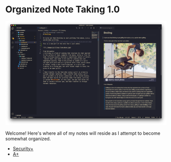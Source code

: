 # Organized Note Taking 1.0

![](./images/vscodium-note-taking-590x380.png)

Welcome! Here's where all of my notes will reside as I attempt to become somewhat organized.

- [Security+](./CSCI-17/README.md)
- [A+](./CSCI-49/README.md)
